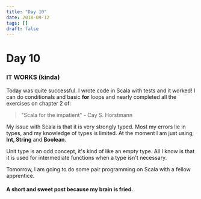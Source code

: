 ```yaml
---
title: "Day 10"
date: 2018-09-12
tags: []
draft: false
---
```


# Day 10

### IT WORKS (kinda)

Today was quite successful. I wrote code in Scala with tests and it worked! I can do conditionals and basic **for** loops and nearly  completed all the exercises on chapter 2 of:

>"Scala for the impatient" - Cay S. Horstmann

My issue with Scala is that it is very strongly typed. Most my errors lie in types, and my knowledge of types is limited. At the moment I am just using; **Int, String** and **Boolean**.

Unit type is an odd concept, it's kind of like an empty type. All I know is that it is used for intermediate functions when a type isn't necessary.

Tomorrow, I am going to do some pair programming on Scala with a fellow apprentice.

#### A short and sweet post because my brain is fried.
